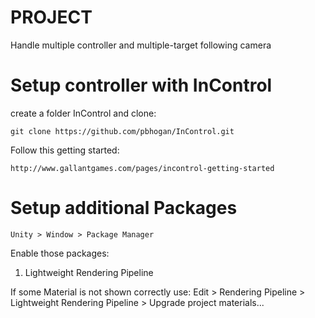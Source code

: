 # PROJECT
Handle multiple controller and multiple-target following camera

# Setup controller with InControl
create a folder InControl and clone:
```
git clone https://github.com/pbhogan/InControl.git
```

Follow this getting started:
```
http://www.gallantgames.com/pages/incontrol-getting-started
```


# Setup additional Packages

```
Unity > Window > Package Manager
```
Enable those packages:
 1. Lightweight Rendering Pipeline

If some Material is not shown correctly use:
Edit > Rendering Pipeline > Lightweight Rendering Pipeline > Upgrade project materials...
